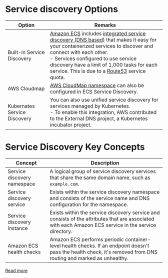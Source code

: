 # Service discovery Options

| Option                       | Remarks                                                                                                                                                                                                                                                                                                                                                                                                                                                                                     |
|------------------------------|---------------------------------------------------------------------------------------------------------------------------------------------------------------------------------------------------------------------------------------------------------------------------------------------------------------------------------------------------------------------------------------------------------------------------------------------------------------------------------------------|
| Built-in Service Discovery   | [Amazon ECS](../Readme.md) includes [integrated service discovery (DNS based)](https://docs.aws.amazon.com/AmazonECS/latest/developerguide/service-discovery.html) that makes it easy for your containerized services to discover and connect with each other.<br/>- Services configured to use service discovery have a limit of 1,000 tasks for each service. This is due to a [Route53](../../../1_NetworkingAndContentDelivery/1_EdgeNetworking/AmazonRoute53/Readme.md) service quota. |
| AWS Cloudmap                 | [AWS CloudMap namespace](../../../1_NetworkingAndContentDelivery/2_ApplicationNetworking/AWSCloudMap.md) can also be configured in ECS Service Discovery.                                                                                                                                                                                                                                                                                                                                   |
| Kubernates Service Discovery | You can also use unified service discovery for services managed by Kubernetes. <br/>- To enable this integration, AWS contributed to the External DNS project, a Kubernetes incubator project.                                                                                                                                                                                                                                                                                              |

# Service Discovery Key Concepts

| Concept                       | Description                                                                                                                                                      |
|-------------------------------|------------------------------------------------------------------------------------------------------------------------------------------------------------------|
| Service discovery namespace   | A logical group of service discovery services that share the same domain name, such as `example.com`.                                                            |
| Service discovery service     | Exists within the service discovery namespace and consists of the service name and DNS configuration for the namespace.                                          |
| Service discovery instance    | Exists within the service discovery service and consists of the attributes that are associated with each Amazon ECS service in the service directory.            |
| Amazon ECS health checks      | Amazon ECS performs periodic container-level health checks. If an endpoint doesn't pass the health check, it's removed from DNS routing and marked as unhealthy. |

[Read more](https://docs.aws.amazon.com/AmazonECS/latest/developerguide/service-discovery.html)
